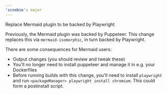 ```yaml
---
'scoobie': major
---
```


Replace Mermaid plugin to be backed by Playwright

Previously, the Mermaid plugin was backed by Puppeteer. This change replaces this via `mermaid-isomorphic`, in turn backed by Playwright.

There are some consequences for Mermaid users:

- Output changes (you should review and tweak these)
- You'll no longer need to install puppeteer and manage it in e.g. your Dockerfiles
- Before running builds with this change, you'll need to install `playwright` and run `<packageManager> playwright install chromium`. This could form a postinstall script.
